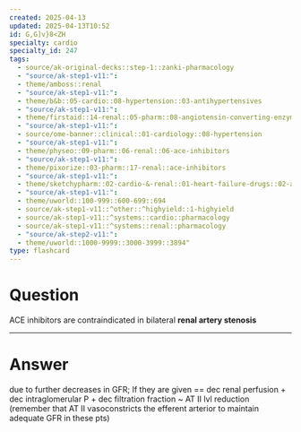 ```yaml
---
created: 2025-04-13
updated: 2025-04-13T10:52
id: G,G]v}8<ZH
specialty: cardio
specialty_id: 247
tags:
  - source/ak-original-decks::step-1::zanki-pharmacology
  - "source/ak-step1-v11:": 
  - theme/amboss::renal
  - "source/ak-step1-v11:": 
  - theme/b&b::05-cardio::08-hypertension::03-antihypertensives
  - "source/ak-step1-v11:": 
  - theme/firstaid::14-renal::05-pharm::08-angiotensin-converting-enzyme-inhibitors
  - "source/ak-step1-v11:": 
  - source/ome-banner::clinical::01-cardiology::08-hypertension
  - "source/ak-step1-v11:": 
  - theme/physeo::09-pharm::06-renal::06-ace-inhibitors
  - "source/ak-step1-v11:": 
  - theme/pixorize::03-pharm::17-renal::ace-inhibitors
  - "source/ak-step1-v11:": 
  - theme/sketchypharm::02-cardio-&-renal::01-heart-failure-drugs::02-ace-inhibitors,-arbs,-aliskiren
  - "source/ak-step1-v11:": 
  - theme/uworld::100-999::600-699::694
  - source/ak-step1-v11::^other::^highyield::1-highyield
  - source/ak-step1-v11::^systems::cardio::pharmacology
  - source/ak-step1-v11::^systems::renal::pharmacology
  - "source/ak-step2-v11:": 
  - theme/uworld::1000-9999::3000-3999::3894"
type: flashcard
---
```


# Question
ACE inhibitors are contraindicated in bilateral **renal artery stenosis**

---

# Answer
due to further decreases in GFR; If they are given == dec renal perfusion + dec intraglomerular P + dec filtration fraction ~ AT II lvl reduction (remember that AT II vasoconstricts the efferent arterior to maintain adequate GFR in these pts)